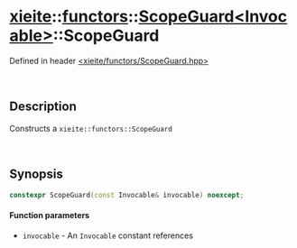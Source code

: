 # [xieite](../../xieite.md)\:\:[functors](../../functors.md)\:\:[ScopeGuard\<Invocable\>](../ScopeGuard.md)\:\:ScopeGuard
Defined in header [<xieite/functors/ScopeGuard.hpp>](../../../include/xieite/functors/ScopeGuard.hpp)

&nbsp;

## Description
Constructs a `xieite::functors::ScopeGuard`

&nbsp;

## Synopsis
```cpp
constexpr ScopeGuard(const Invocable& invocable) noexcept;
```
#### Function parameters
- `invocable` - An `Invocable` constant references
